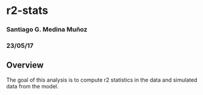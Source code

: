 # r2-stats
### Santiago G. Medina Muñoz
### 23/05/17

## Overview

The goal of this analysis is to compute r2 statistics in the data and simulated data from the model.


